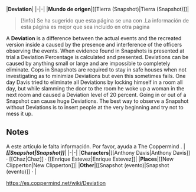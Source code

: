 |**Deviation**|
|-|-|
|**Mundo de origen**|[[Tierra (Snapshot)\|Tierra (Snapshot)]]|

> [!info] Se ha sugerido que esta página se una  con .La información de esta página es mejor que sea incluido en otra página

A **Deviation** is a difference between the actual events and the recreated version inside a  caused by the presence and interference of the officers observing the events. When evidence found in Snapshots is presented at trial a Deviation Percentage is calculated and presented. Deviations can be caused by anything small or large and are impossible to completely eliminate. Cops in Snapshots are required to stay in safe houses when not investigating as to minimize Deviations but even this sometimes fails. One day Davis tried to eliminate all Deviations by locking himself in a room all day, but while slamming the door to the room he woke up a woman in the next room and caused a Deviation level of 20 percent.
Going in or out of a Snapshot can cause huge Deviations. The best way to observe a Snapshot without Deviations is to insert people at the very beginning and try not to mess it up.

## Notes

A este artículo le falta información. Por favor, ayuda a The Coppermind .
|***[[Snapshot\|Snapshot]]***|
|-|-|
|**Characters**|[[Anthony Davis\|Anthony Davis]] · [[Chaz\|Chaz]] · [[Enrique Estevez\|Enrique Estevez]]|
|**Places**|[[New Clipperton\|New Clipperton]]|
|**Other**|[[Snapshot (evento)\|Snapshot (evento)]] · |



https://es.coppermind.net/wiki/Deviation